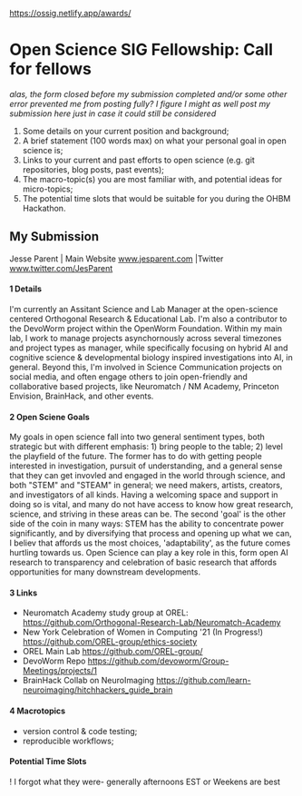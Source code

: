 https://ossig.netlify.app/awards/
# Open Science SIG Fellowship: Call for fellows
*alas, the form closed before my submission completed and/or some other error prevented me from posting fully? I figure I might as well post my submission here just in case it could still be considered*

1. Some details on your current position and background;
1. A brief statement (100 words max) on what your personal goal in open science is;
1. Links to your current and past efforts to open science (e.g. git repositories, blog posts, past events);
1. The macro-topic(s) you are most familiar with, and potential ideas for micro-topics;
1. The potential time slots that would be suitable for you during the OHBM Hackathon.

## My Submission
Jesse Parent | Main Website www.jesparent.com |Twitter www.twitter.com/JesParent

#### 1 Details
I'm currently an Assitant Science and Lab Manager at the open-science centered Orthogonal Research & Educational Lab. I'm also a contributor to the DevoWorm project within the OpenWorm Foundation. 
Within my main lab, I work to manage projects asynchornously across several timezones and project types as manager, while specifically focusing on hybrid AI and cognitive science & developmental biology inspired investigations into AI, in general. 
Beyond this, I'm involved in Science Communication projects on social media, and often engage others to join open-friendly and collaborative based projects, like Neuromatch / NM Academy, Princeton Envision, BrainHack, and other events. 
#### 2 Open Sciene Goals
My goals in open science fall into two general sentiment types, both strategic but with different emphasis: 1) bring people to the table; 2) level the playfield of the future.
The former has to do with getting people interested in investigation, pursuit of understanding, and a general sense that they can get invovled and engaged in the world through science, and both "STEM" and "STEAM" in general;
we need makers, artists, creators, and investigators of all kinds. Having a welcoming space and support in doing so is vital, and many do not have access to know how great research, science, and striving in these areas can be. 
The second 'goal' is the other side of the coin in many ways: STEM has the ability to concentrate power significantly, and by diversifying that process and opening up what we can, I believ that affords us the most choices, 'adaptability', 
as the future comes hurtling towards us. Open Science can play a key role in this, form open AI research to transparency and celebration of basic research that affords opportunities for many downstream developments.
#### 3 Links
- Neuromatch Academy study group at OREL: https://github.com/Orthogonal-Research-Lab/Neuromatch-Academy
- New York Celebration of Women in Computing '21 (In Progress!) https://github.com/OREL-group/ethics-society
- OREL Main Lab https://github.com/OREL-group/ 
- DevoWorm Repo https://github.com/devoworm/Group-Meetings/projects/1
- BrainHack Collab on NeuroImaging https://github.com/learn-neuroimaging/hitchhackers_guide_brain
#### 4 Macrotopics
- version control & code testing;
- reproducible workflows;
#### Potential Time Slots
! I forgot what they were- generally afternoons EST or Weekens are best


